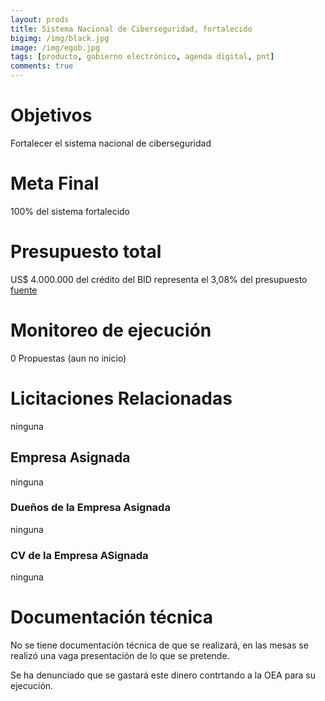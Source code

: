 ```yaml
---
layout: prods
title: Sistema Nacional de Ciberseguridad, fortalecido
bigimg: /img/black.jpg
image: /img/egob.jpg
tags: [producto, gobierno electrónico, agenda digital, pnt]
comments: true
---
```


# Objetivos
Fortalecer el sistema nacional de ciberseguridad
# Meta Final
100% del sistema fortalecido
# Presupuesto total
US$ 4.000.000 del crédito del BID
representa el 3,08% del presupuesto
[fuente](https://www.mitic.gov.py/download_file/view/731/708)
# Monitoreo de ejecución
0 Propuestas (aun no inicio)
# Licitaciones Relacionadas
ninguna
## Empresa Asignada
ninguna
### Dueños de la Empresa Asignada
ninguna
### CV de la Empresa ASignada
ninguna
# Documentación técnica
No se tiene documentación técnica de que se realizará, en las mesas se realizó una vaga presentación de lo que se pretende.

Se ha denunciado que se gastará este dinero contrtando a la OEA para su ejecución.
